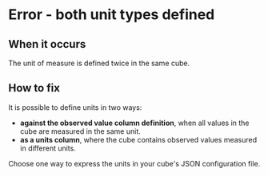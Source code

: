 # Error - both unit types defined

## When it occurs

The unit of measure is defined twice in the same cube.

## How to fix

It is possible to define units in two ways:

* **against the observed value column definition**, when all values in the cube are measured in the same unit.
* **as a units column**, where the cube contains observed values measured in different units.

Choose one way to express the units in your cube's JSON configuration file.
